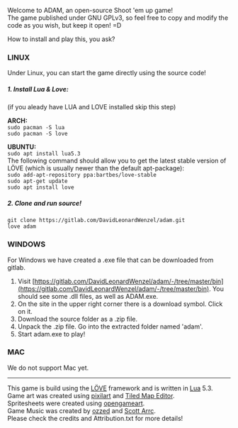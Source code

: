 Welcome to ADAM, an open-source Shoot 'em up game!  
The game published under GNU GPLv3, so feel free to copy and modify the code as you wish, but keep it open! =D

How to install and play this, you ask?  

### LINUX
Under Linux, you can start the game directly using the source code!  
##### 1. Install Lua & Love:    
(if you aleady have LUA and LOVE installed skip this step)     
  
**ARCH:**  
`sudo pacman -S lua`  
`sudo pacman -S love`  
  
**UBUNTU:**   
`sudo apt install lua5.3`    
The following command should allow you to get the latest stable version of LÖVE (which is usually newer than the default apt-package):  
`sudo add-apt-repository ppa:bartbes/love-stable`  
`sudo apt-get update`  
`sudo apt install love`

##### 2. Clone and run source!
`git clone https://gitlab.com/DavidLeonardWenzel/adam.git`  
`love adam`  

### WINDOWS

For Windows we have created a .exe file that can be downloaded from gitlab. 
1. Visit [https://gitlab.com/DavidLeonardWenzel/adam/-/tree/master/bin](https://gitlab.com/DavidLeonardWenzel/adam/-/tree/master/bin). You should see some .dll files, as well as ADAM.exe.
2. On the site in the upper right corner there is a download symbol. Click on it.
3. Download the source folder as a .zip file.
4. Unpack the .zip file. Go into the extracted folder named 'adam'.
5. Start adam.exe to play!

### MAC

We do not support Mac yet.

---
This game is build using the [LÖVE](https://love2d.org/) framework and is written in [Lua](https://www.lua.org/) 5.3.   
Game art was created using [pixilart](https://www.pixilart.com/) and [Tiled Map Editor](https://www.mapeditor.org/).  
Spritesheets were created using [opengameart](https://opengameart.org/).   
Game Music was created by [ozzed](http://ozzed.net) and [Scott Arrc](https://scottarc.bandcamp.com]).  
Please check the credits and Attribution.txt for more details!